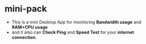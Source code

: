# mini-pack
- This is a mini Desktop App for monitoring **Bandwidth usage** and **RAM+CPU usage**  
- and it also can **Check Ping** and **Speed Test** for your **internet connection**.
